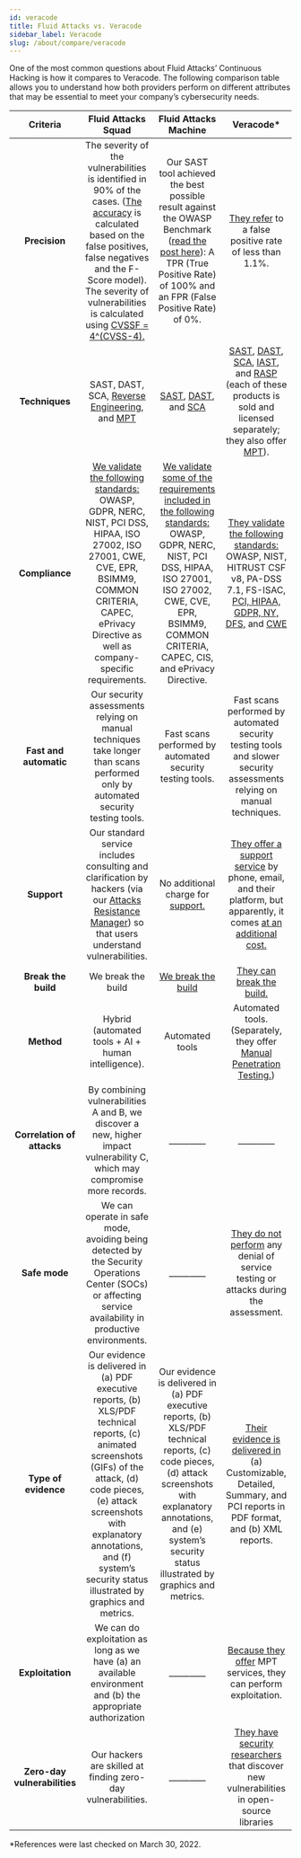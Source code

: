 ```yaml
---
id: veracode
title: Fluid Attacks vs. Veracode
sidebar_label: Veracode
slug: /about/compare/veracode
---
```


One of the most common questions about
Fluid Attacks’ Continuous Hacking is
how it compares to Veracode.
The following comparison table allows
you to understand how both providers perform
on different attributes that may be essential
to meet your company’s cybersecurity needs.

|         **Criteria**         |                                                                                                                                               **Fluid Attacks  Squad**                                                                                                                                              |                                                                                                                            **Fluid Attacks Machine**                                                                                                                           |                                                                                                                                                                                                                                                                   **Veracode***                                                                                                                                                                                                                                                                  |
|:----------------------------:|:-------------------------------------------------------------------------------------------------------------------------------------------------------------------------------------------------------------------------------------------------------------------------------------------------------------------:|:------------------------------------------------------------------------------------------------------------------------------------------------------------------------------------------------------------------------------------------------------------------------------:|:-----------------------------------------------------------------------------------------------------------------------------------------------------------------------------------------------------------------------------------------------------------------------------------------------------------------------------------------------------------------------------------------------------------------------------------------------------------------------------------------------------------------------------------------------:|
| **Precision**                | The severity of the vulnerabilities is  identified in 90% of the cases. ([The  accuracy](/about/sla/accuracy/) is calculated based on the false  positives, false negatives and the F-Score  model). The severity of vulnerabilities is  calculated using [CVSSF = 4^(CVSS-4).](/about/faq/#adjustment-by-severity) | Our SAST tool achieved the best possible  result against the OWASP Benchmark  ([read the post here](https://fluidattacks.com/blog/owasp-benchmark-fluid-attacks/)): A TPR (True Positive  Rate) of 100% and an FPR (False Positive  Rate) of 0%.                               | [They refer](https://www.veracode.com/products/binary-static-analysis-sast) to a false positive rate of less  than 1.1%.                                                                                                                                                                                                                                                                                                                                                                                                                        |
| **Techniques**               | SAST, DAST, SCA, [Reverse Engineering](https://fluidattacks.com/categories/re/), and [MPT](https://fluidattacks.com/solutions/penetration-testing/)                                                                                                                                                                                 | [SAST](https://fluidattacks.com/categories/sast/), [DAST](https://fluidattacks.com/categories/dast/), and [SCA](https://fluidattacks.com/categories/sca/)                                                                                                                      | [SAST](https://www.veracode.com/products/binary-static-analysis-sast), [DAST](https://web.archive.org/web/20220318010753/https://about.gitlab.com/devops-tools/ca-veracode-vs-gitlab/), [SCA](https://www.veracode.com/products/software-composition-analysis), [IAST](https://www.veracode.com/security/interactive-application-security-testing-iast), and [RASP](https://www.veracode.com/sites/default/files/pdf/resources/whitepapers/what-is-rasp.pdf) (each of these products is sold and licensed separately; they also offer [MPT](https://www.veracode.com/resources/customers/mpt)). |
| **Compliance**               | [We validate the following standards:](https://docs.fluidattacks.com/criteria/compliance/)  OWASP, GDPR, NERC, NIST, PCI DSS,  HIPAA, ISO 27002, ISO 27001, CWE, CVE,  EPR, BSIMM9, COMMON CRITERIA,  CAPEC, ePrivacy Directive as well as  company-specific requirements.                                          | [We validate some of the requirements  included in the following standards:](https://docs.fluidattacks.com/criteria/compliance/) OWASP, GDPR, NERC, NIST, PCI DSS,  HIPAA, ISO 27001, ISO 27002, CWE, CVE,  EPR, BSIMM9, COMMON CRITERIA,  CAPEC, CIS, and ePrivacy Directive. | [They validate the following standards:](https://www.veracode.com/blog/managing-appsec/regulations-surrounding-third-party-software-security-are-increasing-how-stay) OWASP, NIST, HITRUST CSF v8,  PA-DSS 7.1, FS-ISAC, [PCI, HIPAA,  GDPR, NY, DFS,](https://www.veracode.com/products/application-analysis) and [CWE](https://www.veracode.com/security/cwe)                                                                                                                                                                                                                                                                                    |
| **Fast and automatic**       | Our security assessments relying on manual techniques take longer than scans performed only by automated security testing tools.                                                                                                                                                                                                       | Fast scans performed by automated security testing tools.                                                                                                                                                                                                                    | Fast scans performed by automated security testing tools and slower security assessments relying on manual techniques.                                                                    |
| **Support**                  | Our standard service includes consulting  and clarification by hackers (via our  [Attacks Resistance Manager](https://docs.fluidattacks.com/machine/web/arm)) so that users  understand vulnerabilities.                                                                                                            | No additional charge for [support.](/machine/web/support/live-chat)                                                                                                                                                                                                            | [They offer a support service](https://www.veracode.com/resources/customers/technical-support) by phone,  email, and their platform, but apparently, it  comes [at an additional cost.](https://www.digitalmarketplace.service.gov.uk/g-cloud/services/935505900181474)                                                                                                                                                                                                                                                                         |
| **Break the build**          | We break the build                                                                                                                                                                                                                                                                                                  | [We break the build](https://fluidattacks.com/solutions/devsecops/)                                                                                                                                                                                                            | [They can break the build.](https://www.veracode.com/products/binary-static-analysis-sast)                                                                                                                                                                                                                                                                                                                                                                                                                                                      |
| **Method**                   | Hybrid (automated tools + AI + human   intelligence).                                                                                                                                                                                                                                                               | Automated tools                                                                                                                                                                                                                                                                | Automated tools. (Separately, they   offer [Manual Penetration Testing.](https://docs.veracode.com/r/c_understanding_manual))                                                                                                                                                                                                                                                                                                                                                                                                                   |
| **Correlation of attacks**   | By combining vulnerabilities A and B, we   discover a new, higher impact   vulnerability C, which may compromise   more records.                                                                                                                                                                                    | _________                                                                                                                                                                                                                                                                      | _________                                                                                                                                                                                                                                                                                                                                                                                                                                                                                                                                       |
| **Safe mode**                | We can operate in safe mode, avoiding   being detected by the Security   Operations Center (SOCs) or affecting   service availability in productive   environments.                                                                                                                                                 | _________                                                                                                                                                                                                                                                                      | [They do not perform](https://www.veracode.com/resources/customers/mpt) any denial of service testing or attacks during the assessment.                                                                                                                                                                                                                                                                                                                                                                                                         |
| **Type of evidence**         | Our evidence is delivered in (a) PDF   executive reports, (b) XLS/PDF technical   reports, (c) animated screenshots (GIFs)   of the attack, (d) code pieces, (e) attack   screenshots with explanatory annotations,   and (f) system’s security status illustrated   by graphics and metrics.                       | Our evidence is delivered in (a) PDF executive reports, (b) XLS/PDF technical reports, (c) code pieces, (d) attack screenshots with explanatory annotations, and (e) system’s security status illustrated by graphics and metrics.                                             | [Their evidence is delivered in](https://docs.veracode.com/r/t_download_custom_report) (a) Customizable, Detailed, Summary, and  PCI reports in PDF format, and (b) XML  reports.                                                                                                                                                                                                                                                                                                                                                               |
| **Exploitation**             | We can do exploitation as long as we   have (a) an available environment and   (b) the appropriate authorization                                                                                                                                                                                                    | _________                                                                                                                                                                                                                                                                      | [Because they offer](https://www.veracode.com/resources/customers/mpt) MPT services, they can  perform exploitation.                                                                                                                                                                                                                                                                                                                                                                                                                            |
| **Zero-day vulnerabilities** | Our hackers are skilled at finding   zero-day vulnerabilities.                                                                                                                                                                                                                                                      | _________                                                                                                                                                                                                                                                                      | [They have security researchers](https://docs.veracode.com/r/Explore_the_Veracode_Vulnerability_Database) that discover new vulnerabilities in open-source libraries                                                                                                                                                                                                                                                                        |

*References were last checked on March 30, 2022.

